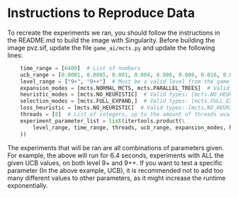 # Instructions to Reproduce Data
To recreate the experiments we ran, you should follow the instructions in the README.md to build the image with Singularity.
Before building the image pvz.sif, update the file `game_ai/mcts.py` and update the following lines:

```python
    time_range = [6400]  # List of numbers
    ucb_range = [0.0001, 0.0005, 0.001, 0.004, 0.006, 0.008, 0.016, 0.064, 0.256]  # List of numbers
    level_range = ["9+", "9++"]  # Must be a valid level from the game_ai/data/levels.json file
    expansion_modes = [mcts.NORMAL_MCTS, mcts.PARALLEL_TREES]  # Valid types: [mcts.NORMAL_MCTS, mcts.MAX_NODE, mcts.AVG_NODE, mcts.PARALLEL_TREES]
    heuristic_modes = [mcts.NO_HEURISTIC]  # Valid types: [mcts.NO_HEURISTIC, mcts.HEURISTIC_SELECT]
    selection_modes = [mcts.FULL_EXPAND,]  # Valid types: [mcts.FULL_EXPAND, mcts.SQUARE_RATIO]
    loss_heuristic = [mcts.NO_HEURISTIC]  # Valid types: [mcts.NO_HEURISTIC, mcts.FRAME_HEURISTIC mcts.TOTAL_PLANT_COST_HEURISTIC, mcts.TOTAL_ZOMBIE_HP_HEURISTIC, mcts.ZOMBIES_LEFT_TO_SPAWN_HEURISTIC]
    threads = [8]  # List of integers, up to the amount of threads available
    experiment_parameter_list = list(itertools.product(\
        level_range, time_range, threads, ucb_range, expansion_modes, heuristic_modes, selection_modes, loss_heuristic
    ))

```
The experiments that will be ran are all combinations of parameters given.
For example, the above will run for 6.4 seconds, experiments with ALL the given UCB values, on both level 9+ and 9++.
If you want to test a specific parameter (In the above example, UCB), it is recommended not to add too many different values to other parameters, as it might increase the runtime exponentially.